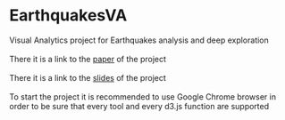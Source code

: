 # EarthquakesVA

Visual Analytics project for Earthquakes analysis and deep exploration
<br><br>
There it is a link to the <a href="https://github.com/michaelcapponi/EarthquakesVA/blob/master/docs/EarthQuakesVA.pdf">paper</a> of the project
<br><br>
There it is a link to the <a href="https://github.com/michaelcapponi/EarthquakesVA/blob/master/docs/slides.pptx">slides</a> of the project
<br><br>
To start the project it is recommended to use Google Chrome browser in order to be sure that every tool and every d3.js function are supported
